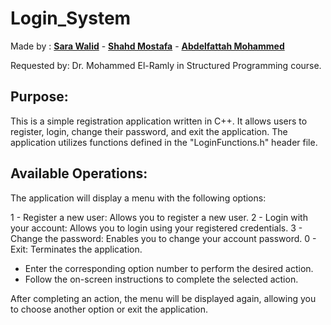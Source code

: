 # Login_System

Made by : [**Sara Walid**](https://github.com/sarawalid99) - [**Shahd Mostafa**](https://github.com/ShahdMostafa30) - [**Abdelfattah Mohammed**](https://github.com/Abd-Elfattah5)

Requested by:  Dr. Mohammed El-Ramly in Structured Programming course.

Purpose: 
----------------------
This is a simple registration application written in C++. It allows users to register, login, change their password, and exit the application. The application utilizes functions defined in the "LoginFunctions.h" header file.

Available Operations: 
----------------------
The application will display a menu with the following options:

1 - Register a new user: Allows you to register a new user.
2 - Login with your account: Allows you to login using your registered credentials.
3 - Change the password: Enables you to change your account password.
0 - Exit: Terminates the application.

- Enter the corresponding option number to perform the desired action.
- Follow the on-screen instructions to complete the selected action.

After completing an action, the menu will be displayed again, allowing you to choose another option or exit the application.
